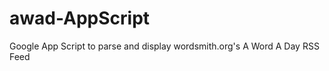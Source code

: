 awad-AppScript
==============

Google App Script to parse and display wordsmith.org's A Word A Day RSS Feed 
